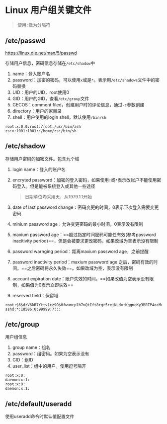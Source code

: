 # Linux 用户组关键文件

> 使用`:`做为分隔符

## /etc/passwd

https://linux.die.net/man/5/passwd

存储用户信息，密码信息存储在`/etc/shadow`中

1. name：登入账户名
2. password：加密的密码，可以使用`x`或是`*`。表示用`/etc/shadows`文件中的密码替换
3. UID：用户的UID，root使用0
4. GID：用户的GID，查看`/etc/group`文件
5. GECOS：comment filed，创建用户时的评论信息，通过`-c`参数创建
6. directory：用户的家目录
7. shell：用户使用的login shell，默认使用`/bin/sh`

```
root:x:0:0:root:/root:/usr/bin/zsh
zs:x:1001:1001::/home/zs:/bin/sh
```

## /etc/shadow

存储用户密码的加密文件。包含九个域

1. login name：登入的账户名

2. encryted password：加密的登入密码，如果使用`!`或`*`表示改账户不能使用密码登入。但是能被系统登入或其他一些途径

   > 日期单位均采用天，从1979.1.1开始

3. date of last password change：密码变更的时间，0表示下次登入需要变更密码

4. minium password age：允许变更密码的最小时间，0表示没有限制

5. maxium password age：==超过指定时间密码可能任有效(参考password inacitivity period)==，但是会被要求更改密码，如果改域为空表示没有限制

6. password warnging period：距离maxium password age，之前提醒

7. password inactivity period：maxium password age 之后，密码有效的时间。==之后密码将永久失效==。如果改域为空，表示没有限制

8. account expiration date：账户失效的时间，==如果改值为空表示没有限制，如果值为0表示立即失效==

9. reserved field：保留域

```
root:$6$dzV6kR7Yttv1cz9O$Hfwumcplh7nQtIft8rgr5rejNLdxtKggneKy3BRTP4ocMo6lw.kfvlmJVMoZUEqPnhVj5h0mK7ya3uR/:18505:0:99999:7:::
sshd:*:18586:0:99999:7:::
```

## /etc/group

用户组信息

1. group name：组名
2. password：组密码。如果为空表示没有
3. GID：组ID
4. user_list：组中的用户，使用逗号隔开

```
root:x:0:
daemon:x:1:
root:x:0:
daemon:x:1:
```

## /etc/default/useradd

使用useradd命令时默认值配置文件